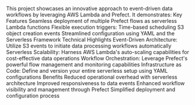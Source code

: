 This project showcases an innovative approach to event-driven data workflows by leveraging AWS Lambda and Prefect. It demonstrates:
Key Features
Seamless deployment of multiple Prefect flows as serverless Lambda functions
Flexible execution triggers:
Time-based scheduling
S3 object creation events
Streamlined configuration using YAML and the Serverless Framework
Technical Highlights
Event-Driven Architecture: Utilize S3 events to initiate data processing workflows automatically
Serverless Scalability: Harness AWS Lambda's auto-scaling capabilities for cost-effective data operations
Workflow Orchestration: Leverage Prefect's powerful flow management and monitoring capabilities
Infrastructure as Code: Define and version your entire serverless setup using YAML configurations
Benefits
Reduced operational overhead with serverless architecture
Improved responsiveness to data events
Enhanced workflow visibility and management through Prefect
Simplified deployment and configuration process

